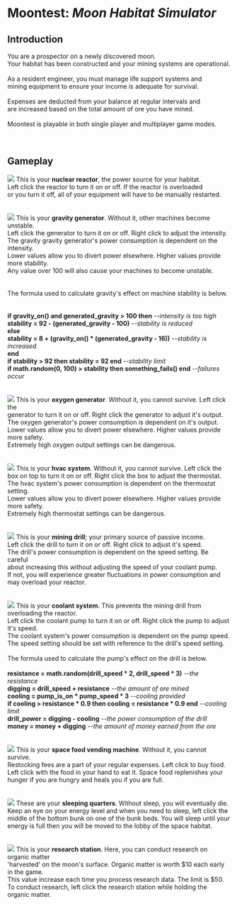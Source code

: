 Moontest: _Moon Habitat Simulator_
==================================
<h2>Introduction</h2>
You are a prospector on a newly discovered moon.</br>
Your habitat has been constructed and your mining systems are operational.</br>
</br>
As a resident engineer, you must manage life support systems and</br>
mining equipment to ensure your income is adequate for survival.</br>
</br>
Expenses are deducted from your balance at regular intervals and</br>
are increased based on the total amount of ore you have mined.</br>
</br>
Moontest is playable in both single player and multiplayer game modes.</br>
</br>
</br>
<h2>Gameplay</h2>
<img src="https://i.imgur.com/C8vUbjb.png">
This is your <b>nuclear reactor</b>, the power source for your habitat.</br>
Left click the reactor to turn it on or off. If the reactor is overloaded</br>
or you turn it off, all of your equipment will have to be manually restarted.</br>
</br>
</br>
<img src="https://i.imgur.com/Nhk7dFc.png">
This is your <b>gravity generator</b>. Without it, other machines become unstable.</br>
Left click the generator to turn it on or off. Right click to adjust the intensity.</br>
The gravity gravity generator's power consumption is dependent on the intensity.</br>
Lower values allow you to divert power elsewhere. Higher values provide more stability.</br>
Any value over 100 will also cause your machines to become unstable.</br></br>
</br>
The formula used to calculate gravity's effect on machine stability is below.</br></br>
</br>
<b>if gravity_on() and generated_gravity > 100 then</b> <i>--intensity is too high</i></br>
   <b>stability = 92 - (generated_gravity - 100)</b> <i>--stability is reduced</i></br>
<b>else</b></br>
   <b>stability = 8 + (gravity_on() * (generated_gravity - 16))</b> <i>--stability is increased</i></br>
<b>end</b></br>
<b>if stability > 92 then stability = 92 end</b> <i>--stability limit</i></br>
<b>if math.random(0, 100) > stability then something_fails() end</b> <i>--failures occur</i></br>
</br>
</br>
<img src="https://i.imgur.com/DKEuwe0.png">
This is your <b>oxygen generator</b>. Without it, you cannot survive. Left click the</br>
generator to turn it on or off. Right click the generator to adjust it's output.</br>
The oxygen generator's power consumption is dependent on it's output.</br>
Lower values allow you to divert power elsewhere. Higher values provide more safety.</br>
Extremely high oxygen output settings can be dangerous.</br>
</br>
</br>
<img src="https://i.imgur.com/w9zg6Wa.png">
This is your <b>hvac system</b>. Without it, you cannot survive. Left click the</br>
box on top to turn it on or off. Right click the box to adjust the thermostat.</br>
The hvac system's power consumption is dependent on the thermostat setting.</br>
Lower values allow you to divert power elsewhere. Higher values provide more safety.</br>
Extremely high thermostat settings can be dangerous.</br>
</br>
</br>
<img src="https://i.imgur.com/86vFPBM.png">
This is your <b>mining drill</b>; your primary source of passive income.</br>
Left click the drill to turn it on or off. Right click to adjust it's speed.</br>
The drill's power consumption is dependent on the speed setting. Be careful</br>
about increasing this without adjusting the speed of your coolant pump.</br>
If not, you will experience greater fluctuations in power consumption and</br>
may overload your reactor.</br>
</br>
</br>
<img src="https://i.imgur.com/yjbRGCg.png">
This is your <b>coolant system</b>. This prevents the mining drill from overloading the reactor.</br>
Left click the coolant pump to turn it on or off. Right click the pump to adjust it's speed.</br>
The coolant system's power consumption is dependent on the pump speed.</br>
The speed setting should be set with reference to the drill's speed setting.</br>
</br>
The formula used to calculate the pump's effect on the drill is below.</br>
</br>
<b>resistance = math.random(drill_speed * 2, drill_speed * 3)</b> <i>--the resistance</i></br>
<b>digging = drill_speed + resistance</b> <i>--the amount of ore mined</i></br>
<b>cooling = pump_is_on * pump_speed * 3</b> <i>--cooling provided</i></br>
<b>if cooling > resistance * 0.9 then cooling = resistance * 0.9 end</b> <i>--cooling limit</i></br>
<b>drill_power = digging - cooling</b> <i>--the power consumption of the drill</i></br>
<b>money = money + digging</b> <i>--the amount of money earned from the ore</i></br>
</br>
</br>
<img src="https://i.imgur.com/CyTmGYz.png">
This is your <b>space food vending machine</b>. Without it, you cannot survive.</br>
Restocking fees are a part of your regular expenses. Left click to buy food.</br>
Left click with the food in your hand to eat it. Space food replenishes your</br>
hunger if you are hungry and heals you if you are full.</br>
</br>
</br>
<img src="https://i.imgur.com/lyr1Sxg.png">
These are your <b>sleeping quarters</b>. Without sleep, you will eventually die.</br>
Keep an eye on your energy level and when you need to sleep, left click the</br>
middle of the bottom bunk on one of the bunk beds. You will sleep until your</br>
energy is full then you will be moved to the lobby of the space habitat.</br>
</br>
</br>
<img src="https://i.imgur.com/mo5QWX0.png">
This is your <b>research station</b>. Here, you can conduct research on organic matter</br>
'harvested' on the moon's surface. Organic matter is worth $10 each early in the game.</br>
This value increase each time you process research data. The limit is $50.</br>
To conduct research, left click the research station while holding the organic matter.
